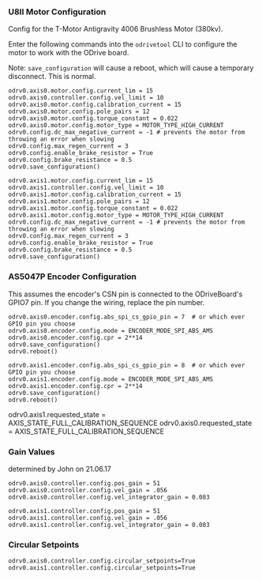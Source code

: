 ### U8II Motor Configuration
Config for the T-Motor Antigravity 4006 Brushless Motor (380kv).

Enter the following commands into the `odrivetool` CLI to configure the motor to work with the ODrive board.

Note: `save_configuration` will cause a reboot, which will cause a temporary disconnect. This is normal.

```
odrv0.axis0.motor.config.current_lim = 15
odrv0.axis0.controller.config.vel_limit = 10
odrv0.axis0.motor.config.calibration_current = 15
odrv0.axis0.motor.config.pole_pairs = 12
odrv0.axis0.motor.config.torque_constant = 0.022
odrv0.axis0.motor.config.motor_type = MOTOR_TYPE_HIGH_CURRENT
odrv0.config.dc_max_negative_current = -1 # prevents the motor from throwing an error when slowing
odrv0.config.max_regen_current = 3
odrv0.config.enable_brake_resistor = True
odrv0.config.brake_resistance = 0.5
odrv0.save_configuration()
```

```
odrv0.axis1.motor.config.current_lim = 15
odrv0.axis1.controller.config.vel_limit = 10
odrv0.axis1.motor.config.calibration_current = 15
odrv0.axis1.motor.config.pole_pairs = 12
odrv0.axis1.motor.config.torque_constant = 0.022
odrv0.axis1.motor.config.motor_type = MOTOR_TYPE_HIGH_CURRENT
odrv0.config.dc_max_negative_current = -1 # prevents the motor from throwing an error when slowing
odrv0.config.max_regen_current = 3
odrv0.config.enable_brake_resistor = True
odrv0.config.brake_resistance = 0.5
odrv0.save_configuration()
```

### AS5047P Encoder Configuration
This assumes the encoder's CSN pin is connected to the ODriveBoard's GPIO7 pin. If you change the wiring, replace the pin number.
```
odrv0.axis0.encoder.config.abs_spi_cs_gpio_pin = 7  # or which ever GPIO pin you choose
odrv0.axis0.encoder.config.mode = ENCODER_MODE_SPI_ABS_AMS
odrv0.axis0.encoder.config.cpr = 2**14
odrv0.save_configuration()
odrv0.reboot()
```

```
odrv0.axis1.encoder.config.abs_spi_cs_gpio_pin = 8  # or which ever GPIO pin you choose
odrv0.axis1.encoder.config.mode = ENCODER_MODE_SPI_ABS_AMS
odrv0.axis1.encoder.config.cpr = 2**14
odrv0.save_configuration()
odrv0.reboot()
```
odrv0.axis1.requested_state = AXIS_STATE_FULL_CALIBRATION_SEQUENCE
odrv0.axis0.requested_state = AXIS_STATE_FULL_CALIBRATION_SEQUENCE

### Gain Values
determined by John on 21.06.17
```
odrv0.axis0.controller.config.pos_gain = 51
odrv0.axis0.controller.config.vel_gain = .056
odrv0.axis0.controller.config.vel_integrator_gain = 0.083

odrv0.axis1.controller.config.pos_gain = 51
odrv0.axis1.controller.config.vel_gain = .056
odrv0.axis1.controller.config.vel_integrator_gain = 0.083
```

### Circular Setpoints
```
odrv0.axis0.controller.config.circular_setpoints=True
odrv0.axis1.controller.config.circular_setpoints=True
```